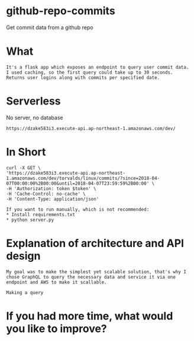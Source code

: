 # github-repo-commits
Get commit data from a github repo

# What

    It's a flask app which exposes an endpoint to query user commit data. I used caching, so the first query could take up to 30 seconds.
    Returns user logins along with commits per specified date.

# Serverless

No server, no database

    https://dzake583i3.execute-api.ap-northeast-1.amazonaws.com/dev/

# In Short

    curl -X GET \
    'https://dzake583i3.execute-api.ap-northeast-1.amazonaws.com/dev/torvalds/linux/commits/?since=2018-04-07T00:00:00%2B00:00&until=2018-04-07T23:59:59%2B00:00' \
    -H 'Authorization: token $token' \
    -H 'Cache-Control: no-cache' \
    -H 'Content-Type: application/json'

    If you want to run manually, which is not recommended:
    * Install requirements.txt
    * python server.py

# Explanation of architecture and API design
    My goal was to make the simplest yet scalable solution, that's why I chose GraphQL to query the necessary data and service it via one endpoint and AWS to make it scallable.

    Making a query 

# If you had more time, what would you like to improve?